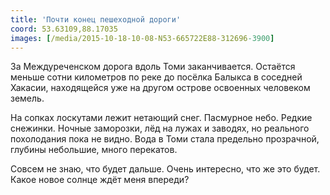 ```yaml
---
title: 'Почти конец пешеходной дороги'
coord: 53.63109,88.17035
images: [/media/2015-10-18-10-08-N53-665722E88-312696-3900]
---
```


За Междуреченском дорога вдоль Томи заканчивается. Остаётся меньше сотни километров по реке до посёлка Балыкса в соседней Хакасии, находящейся уже на другом острове освоенных человеком земель.

На сопках лоскутами лежит нетающий снег. Пасмурное небо. Редкие снежинки. Ночные заморозки, лёд на лужах и заводях, но реального похолодания пока не видно. Вода в Томи стала предельно прозрачной, глубины небольшие, много перекатов.

Совсем не знаю, что будет дальше. Очень интересно, что же это будет. Какое новое солнце ждёт меня впереди?
